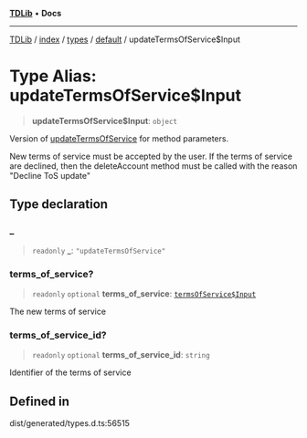 [**TDLib**](../../../../../../README.md) • **Docs**

***

[TDLib](../../../../../../modules.md) / [index](../../../../../README.md) / [types](../../../README.md) / [default](../README.md) / updateTermsOfService$Input

# Type Alias: updateTermsOfService$Input

> **updateTermsOfService$Input**: `object`

Version of [updateTermsOfService](updateTermsOfService.md) for method parameters.

New terms of service must be accepted by the user. If the terms of service are declined, then the deleteAccount method must be called with the reason "Decline ToS update"

## Type declaration

### \_

> `readonly` **\_**: `"updateTermsOfService"`

### terms\_of\_service?

> `readonly` `optional` **terms\_of\_service**: [`termsOfService$Input`](termsOfService$Input-1.md)

The new terms of service

### terms\_of\_service\_id?

> `readonly` `optional` **terms\_of\_service\_id**: `string`

Identifier of the terms of service

## Defined in

dist/generated/types.d.ts:56515
